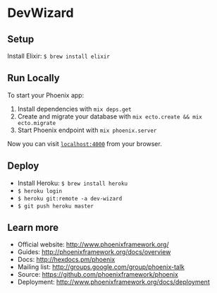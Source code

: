 # DevWizard

## Setup

Install Elixir: `$ brew install elixir`

## Run Locally

To start your Phoenix app:

  1. Install dependencies with `mix deps.get`
  2. Create and migrate your database with `mix ecto.create && mix ecto.migrate`
  3. Start Phoenix endpoint with `mix phoenix.server`

Now you can visit [`localhost:4000`](http://localhost:4000) from your browser.

## Deploy

  * Install Heroku: `$ brew install heroku`
  * `$ heroku login`
  * `$ heroku git:remote -a dev-wizard`
  * `$ git push heroku master`

## Learn more

  * Official website: http://www.phoenixframework.org/
  * Guides: http://phoenixframework.org/docs/overview
  * Docs: http://hexdocs.pm/phoenix
  * Mailing list: http://groups.google.com/group/phoenix-talk
  * Source: https://github.com/phoenixframework/phoenix
  * Deployment: http://www.phoenixframework.org/docs/deployment
